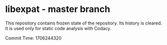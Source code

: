 # libexpat - master branch

This repository contains frozen state of the repository.
Its history is cleared. It is used only for static code
analysis with Codacy.

Commit Time: 1706244320